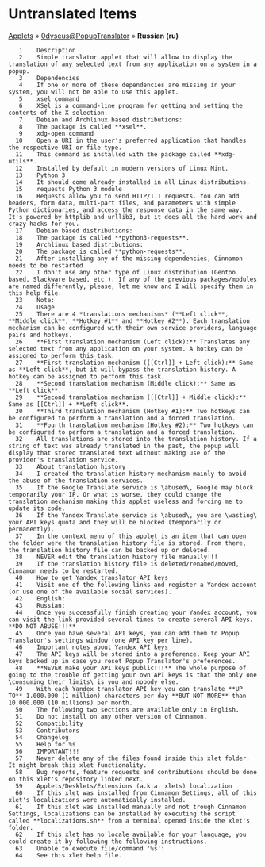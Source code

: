 # Untranslated Items
[Applets](../../../README.md) &#187; [0dyseus@PopupTranslator](../README.md) &#187; **Russian (ru)**

       1	Description
       2	Simple translator applet that will allow to display the translation of any selected text from any application on a system in a popup.
       3	Dependencies
       4	If one or more of these dependencies are missing in your system, you will not be able to use this applet.
       5	xsel command
       6	XSel is a command-line program for getting and setting the contents of the X selection.
       7	Debian and Archlinux based distributions:
       8	The package is called **xsel**.
       9	xdg-open command
      10	Open a URI in the user's preferred application that handles the respective URI or file type.
      11	This command is installed with the package called **xdg-utils**.
      12	Installed by default in modern versions of Linux Mint.
      13	Python 3
      14	It should come already installed in all Linux distributions.
      15	requests Python 3 module
      16	Requests allow you to send HTTP/1.1 requests. You can add headers, form data, multi-part files, and parameters with simple Python dictionaries, and access the response data in the same way. It's powered by httplib and urllib3, but it does all the hard work and crazy hacks for you.
      17	Debian based distributions:
      18	The package is called **python3-requests**.
      19	Archlinux based distributions:
      20	The package is called **python-requests**.
      21	After installing any of the missing dependencies, Cinnamon needs to be restarted
      22	I don't use any other type of Linux distribution (Gentoo based, Slackware based, etc.). If any of the previous packages/modules are named differently, please, let me know and I will specify them in this help file.
      23	Note:
      24	Usage
      25	There are 4 *translations mechanisms* (**Left click**, **Middle click**, **Hotkey #1** and **Hotkey #2**). Each translation mechanism can be configured with their own service providers, language pairs and hotkeys.
      26	**First translation mechanism (Left click):** Translates any selected text from any application on your system. A hotkey can be assigned to perform this task.
      27	**First translation mechanism ([[Ctrl]] + Left click):** Same as **Left click**, but it will bypass the translation history. A hotkey can be assigned to perform this task.
      28	**Second translation mechanism (Middle click):** Same as **Left click**.
      29	**Second translation mechanism ([[Ctrl]] + Middle click):** Same as [[Ctrl]] + **Left click**.
      30	**Third translation mechanism (Hotkey #1):** Two hotkeys can be configured to perform a translation and a forced translation.
      31	**Fourth translation mechanism (Hotkey #2):** Two hotkeys can be configured to perform a translation and a forced translation.
      32	All translations are stored into the translation history. If a string of text was already translated in the past, the popup will display that stored translated text without making use of the provider's translation service.
      33	About translation history
      34	I created the translation history mechanism mainly to avoid the abuse of the translation services.
      35	If the Google Translate service is \abused\, Google may block temporarily your IP. Or what is worse, they could change the translation mechanism making this applet useless and forcing me to update its code.
      36	If the Yandex Translate service is \abused\, you are \wasting\ your API keys quota and they will be blocked (temporarily or permanently).
      37	In the context menu of this applet is an item that can open the folder were the translation history file is stored. From there, the translation history file can be backed up or deleted.
      38	NEVER edit the translation history file manually!!!
      39	If the translation history file is deleted/renamed/moved, Cinnamon needs to be restarted.
      40	How to get Yandex translator API keys
      41	Visit one of the following links and register a Yandex account (or use one of the available social services).
      42	English:
      43	Russian:
      44	Once you successfully finish creating your Yandex account, you can visit the link provided several times to create several API keys. **DO NOT ABUSE!!!**
      45	Once you have several API keys, you can add them to Popup Translator's settings window (one API key per line).
      46	Important notes about Yandex API keys
      47	The API keys will be stored into a preference. Keep your API keys backed up in case you reset Popup Translator's preferences.
      48	**NEVER make your API keys public!!!** The whole purpose of going to the trouble of getting your own API keys is that the only one \consuming their limits\ is you and nobody else.
      49	With each Yandex translator API key you can translate **UP TO** 1.000.000 (1 million) characters per day **BUT NOT MORE** than 10.000.000 (10 millions) per month.
      50	The following two sections are available only in English.
      51	Do not install on any other version of Cinnamon.
      52	Compatibility
      53	Contributors
      54	Changelog
      55	Help for %s
      56	IMPORTANT!!!
      57	Never delete any of the files found inside this xlet folder. It might break this xlet functionality.
      58	Bug reports, feature requests and contributions should be done on this xlet's repository linked next.
      59	Applets/Desklets/Extensions (a.k.a. xlets) localization
      60	If this xlet was installed from Cinnamon Settings, all of this xlet's localizations were automatically installed.
      61	If this xlet was installed manually and not trough Cinnamon Settings, localizations can be installed by executing the script called **localizations.sh** from a terminal opened inside the xlet's folder.
      62	If this xlet has no locale available for your language, you could create it by following the following instructions.
      63	Unable to execute file/command '%s':
      64	See this xlet help file.
